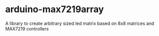 # arduino-max7219array
A library to create arbitrary sized led matrix based on 8x8 matrices and MAX7219 controllers
